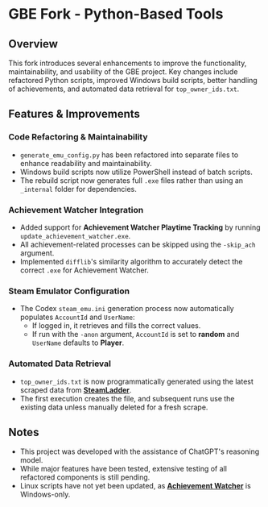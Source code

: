 # GBE Fork - Python-Based Tools

## Overview

This fork introduces several enhancements to improve the functionality, maintainability, and usability of the GBE project. Key changes include refactored Python scripts, improved Windows build scripts, better handling of achievements, and automated data retrieval for `top_owner_ids.txt`.

## Features & Improvements

### Code Refactoring & Maintainability

- `generate_emu_config.py` has been refactored into separate files to enhance readability and maintainability.
- Windows build scripts now utilize PowerShell instead of batch scripts.
- The rebuild script now generates full `.exe` files rather than using an `_internal` folder for dependencies.

### Achievement Watcher Integration

- Added support for **Achievement Watcher Playtime Tracking** by running `update_achievement_watcher.exe`.
- All achievement-related processes can be skipped using the `-skip_ach` argument.
- Implemented `difflib`'s similarity algorithm to accurately detect the correct `.exe` for Achievement Watcher.

### Steam Emulator Configuration

- The Codex `steam_emu.ini` generation process now automatically populates `AccountId` and `UserName`:
  - If logged in, it retrieves and fills the correct values.
  - If run with the `-anon` argument, `AccountId` is set to **random** and `UserName` defaults to **Player**.

### Automated Data Retrieval

- `top_owner_ids.txt` is now programmatically generated using the latest scraped data from [**SteamLadder**](https://steamladder.com/ladder/games/).
- The first execution creates the file, and subsequent runs use the existing data unless manually deleted for a fresh scrape.

## Notes

- This project was developed with the assistance of ChatGPT's reasoning model.
- While major features have been tested, extensive testing of all refactored components is still pending.
- Linux scripts have not yet been updated, as [**Achievement Watcher**](https://github.com/xan105/Achievement-Watcher) is Windows-only.
